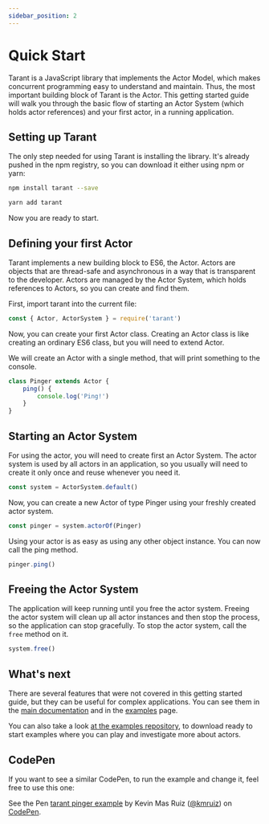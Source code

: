 ```yaml
---
sidebar_position: 2
---
```


# Quick Start

Tarant is a JavaScript library that implements the Actor Model, which makes concurrent programming easy to understand
and maintain. Thus, the most important building block of Tarant is the Actor. This getting started guide will walk you
through the basic flow of starting an Actor System (which holds actor references) and your first actor, in a running
application.

## Setting up Tarant

The only step needed for using Tarant is installing the library. It's already pushed in the npm registry, 
so you can download it either using npm or yarn:

```sh
npm install tarant --save
```
```sh
yarn add tarant
```

Now you are ready to start.

## Defining your first Actor

Tarant implements a new building block to ES6, the Actor. Actors are objects that are thread-safe and asynchronous in a way
that is transparent to the developer. Actors are managed by the Actor System, which holds references to Actors, so you can
create and find them.

First, import tarant into the current file:

```js
const { Actor, ActorSystem } = require('tarant')
```

Now, you can create your first Actor class. Creating an Actor class is like creating an ordinary ES6 class, but you will
need to extend Actor.

We will create an Actor with a single method, that will print something to the console.

```js
class Pinger extends Actor {
    ping() {
        console.log('Ping!')
    }
}
```

## Starting an Actor System

For using the actor, you will need to create first an Actor System. The actor system is used by all actors in an application,
so you usually will need to create it only once and reuse whenever you need it.

```js
const system = ActorSystem.default()
``` 

Now, you can create a new Actor of type Pinger using your freshly created actor system.

```js
const pinger = system.actorOf(Pinger)
```

Using your actor is as easy as using any other object instance. You can now call the ping method.

```js
pinger.ping()
```

## Freeing the Actor System

The application will keep running until you free the actor system. Freeing the actor system will clean up all
actor instances and then stop the process, so the application can stop gracefully. To stop the actor system,
call the `free` method on it.

```js
system.free()
```

## What's next

There are several features that were not covered in this getting started guide, but they can be useful
for complex applications. You can see them in the [main documentation](/docs/tutorials/how-to-create-an-actor) and in the [examples](/docs/examples/ping-pong)
page.

You can also take a look [at the examples repository](https://github.com/tarantx/Typescript-Examples), 
to download ready to start examples where you can play and investigate more about actors.

## CodePen

If you want to see a similar CodePen, to run the example and change it, feel free to use this one:

<p data-height="320" data-theme-id="0" data-slug-hash="YdxWJP" data-default-tab="js,result" data-user="kmruiz" data-pen-title="tarant pinger example" class="codepen">See the Pen <a href="https://codepen.io/kmruiz/pen/YdxWJP/">tarant pinger example</a> by Kevin Mas Ruiz (<a href="https://codepen.io/kmruiz">@kmruiz</a>) on <a href="https://codepen.io">CodePen</a>.</p>
<script async src="https://static.codepen.io/assets/embed/ei.js"></script>